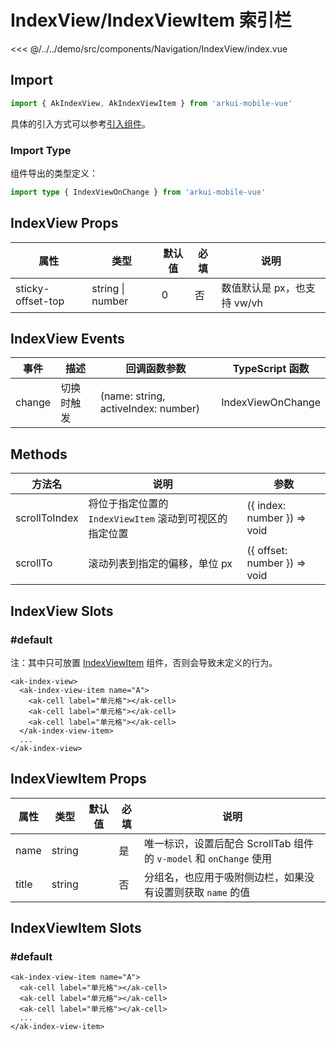 # IndexView/IndexViewItem 索引栏

<CodeDemo name="IndexView">

<<< @/../../demo/src/components/Navigation/IndexView/index.vue

</CodeDemo>

## Import

```js
import { AkIndexView, AkIndexViewItem } from 'arkui-mobile-vue'
```

具体的引入方式可以参考[引入组件](../guide/import.md)。

### Import Type

组件导出的类型定义：

```ts
import type { IndexViewOnChange } from 'arkui-mobile-vue'
```

## IndexView Props

| 属性              | 类型             | 默认值 | 必填 | 说明                        |
| ----------------- | ---------------- | ------ | ---- | --------------------------- |
| sticky-offset-top | string \| number | 0      | 否   | 数值默认是 px，也支持 vw/vh |

## IndexView Events

| 事件   | 描述       | 回调函数参数                        | TypeScript 函数   |
| ------ | ---------- | ----------------------------------- | ----------------- |
| change | 切换时触发 | (name: string, activeIndex: number) | IndexViewOnChange |

## Methods

| 方法名        | 说明                                                    | 参数                         |
| ------------- | ------------------------------------------------------- | ---------------------------- |
| scrollToIndex | 将位于指定位置的 `IndexViewItem` 滚动到可视区的指定位置 | ({ index: number }) => void  |
| scrollTo      | 滚动列表到指定的偏移，单位 px                           | ({ offset: number }) => void |

## IndexView Slots

### #default

注：其中只可放置 [IndexViewItem](./IndexView.md#indexviewitem-索引子项) 组件，否则会导致未定义的行为。

```vue
<ak-index-view>
  <ak-index-view-item name="A">
    <ak-cell label="单元格"></ak-cell>
    <ak-cell label="单元格"></ak-cell>
    <ak-cell label="单元格"></ak-cell>
  </ak-index-view-item>
  ...
</ak-index-view>
```

## IndexViewItem Props

| 属性  | 类型   | 默认值 | 必填 | 说明                                                               |
| ----- | ------ | ------ | ---- | ------------------------------------------------------------------ |
| name  | string |        | 是   | 唯一标识，设置后配合 ScrollTab 组件的 `v-model` 和 `onChange` 使用 |
| title | string |        | 否   | 分组名，也应用于吸附侧边栏，如果没有设置则获取 `name` 的值         |

## IndexViewItem Slots

### #default

```vue
<ak-index-view-item name="A">
  <ak-cell label="单元格"></ak-cell>
  <ak-cell label="单元格"></ak-cell>
  <ak-cell label="单元格"></ak-cell>
  ...
</ak-index-view-item>
```
